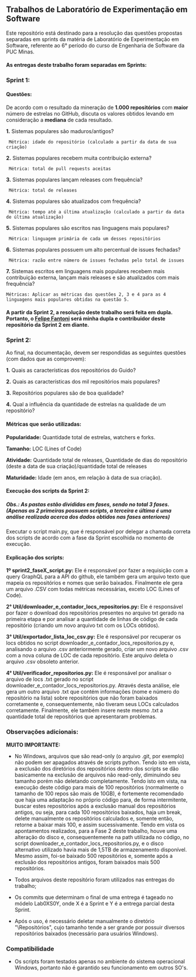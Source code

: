 ## Trabalhos de Laboratório de Experimentação em Software

Este repositório está destinado para a resolução das questões propostas separadas em sprints da matéria de Laboratório de Experimentação em Software, referente ao 6° período do curso de Engenharia de Software da PUC Minas.


#### As entregas deste trabalho foram separadas em Sprints:

### Sprint 1:

#### Questões:

De acordo com o resultado da mineração de **1.000 repositórios** com **maior** número de estrelas no GitHub, discuta os valores obtidos levando em consideração a **mediana** de cada resultado.

**1.** Sistemas populares são maduros/antigos?

     Métrica: idade do repositório (calculado a partir da data de sua criação)

**2.** Sistemas populares recebem muita contribuição externa?

     Métrica: total de pull requests aceitas

**3.** Sistemas populares lançam releases com frequência?

     Métrica: total de releases

**4.** Sistemas populares são atualizados com frequência?

     Métrica: tempo até a última atualização (calculado a partir da data de última atualização)

**5.** Sistemas populares são escritos nas linguagens mais populares?

     Métrica: linguagem primária de cada um desses repositórios

**6.** Sistemas populares possuem um alto percentual de issues fechadas?

     Métrica: razão entre número de issues fechadas pelo total de issues

**7.** Sistemas escritos em linguagens mais populares recebem mais contribuição externa, lançam mais releases e são atualizados com mais frequência?

    Métricas: Aplicar as métricas das questões 2, 3 e 4 para as 4 linguagens mais populares obtidas na questão 5. 

#### A partir da Sprint 2, a resolução deste trabalho será feita em dupla. Portanto, o [Felipe Fantoni](https://github.com/felipefantoni) será minha dupla e contribuidor deste repositório da Sprint 2 em diante.

### Sprint 2:

Ao final, na documentação, devem ser respondidas as seguintes questões (com dados que as comprovem):

**1.** Quais as características dos repositórios do Guido?
    
**2.** Quais as características dos mil repositórios mais populares?

**3.** Repositórios populares são de boa qualidade? 

**4.** Qual a influência da quantidade de estrelas na qualidade de um repositório?

#### Métricas que serão utilizadas:

**Popularidade:** Quantidade total de estrelas, watchers e forks.

**Tamanho:** LOC (Lines of Code)

**Atividade:** Quantidade total de releases, Quantidade de dias do repositório (deste a data de sua criação)/quantidade total de releases

**Maturidade:** Idade (em anos, em relação à data de sua criação).


#### Execução dos scripts da Sprint 2:

##### Obs.: As pastas estão divididas em fases, sendo no total 3 fases. (Apenas as 2 primeiras possuem scripts, a terceira e última é uma análise realizada acerca dos dados obtidos nas fases anteriores)

Executar o script main.py, que é responsável por delegar a chamada correta dos scripts de acordo com a fase da Sprint escolhida no momento de execução.

#### Explicação dos scripts:

**1º sprint2_faseX_script.py:** Ele é responsável por fazer a requisição com a query GraphQL para a API do github, ele também gera um arquivo texto que mapeia os repositórios e nomes que serão baixados. Finalmente ele gera um arquivo .CSV com todas métricas necessárias, exceto LOC (Lines of Code).

**2° Util/downloader_e_contador_locs_repositorios.py:** Ele é responsável por fazer o download dos repositórios presentes no arquivo txt gerado na primeira etapa e por analisar a quantidade de linhas de código de cada repositório (criando um novo arquivo txt com os LOCs obtidos).

**3° Util/exportador_lista_loc_csv.py:** Ele é responsável por recuperar os locs obtidos no script downloader_e_contador_locs_repositorios.py e, analisando o arquivo .csv anteriormente gerado, criar um novo arquivo .csv com a nova coluna de LOC de cada repositório. Este arquivo deleta o arquivo .csv obsoleto anterior.

**4° Util/verificador_repositorios.py:** Ele é responsável por analisar o arquivo de locs .txt gerado no script downloader_e_contador_locs_repositorios.py. Através desta análise, ele gera um outro arquivo .txt que contém informações (nome e número do repositório na lista) sobre repositórios que não foram baixados corretamente e, consequentemente, não tiveram seus LOCs calculados corretamente. Finalmente, ele também insere neste mesmo .txt a quantidade total de repositórios que apresentaram problemas.

### Observações adicionais:

**MUITO IMPORTANTE:**

- No Windows, arquivos que são read-only (o arquivo .git, por exemplo) não podem ser apagados através de scripts python. Tendo isto em vista, a exclusão dos diretórios dos repositórios dentro dos scripts se dão basicamente na exclusão de arquivos não read-only, diminuindo seu tamanho porém não deletando completamente. Tendo isto em vista, na execução deste código para mais de 100 repositórios (normalmente o tamanho de 100 repos são mais de 10GB), é fortemente recomendado que haja uma adaptação no próprio código para, de forma intermitente, buscar estes repositórios após a exclusão manual dos repositórios antigos, ou seja, para cada 100 repositórios baixados, haja um break, delete manualmente os repositórios calculados e, somente então, retorne a baixar mais 100, e assim sucessivamente. Tendo em vista os apontamentos realizados, para a Fase 2 deste trabalho, houve uma alteração do disco e, consequentemente na path utilizada no código, no script downloader_e_contador_locs_repositorios.py, e o disco alternativo utilizado havia mais de 1,5TB de armazenamento disponível. Mesmo assim, foi-se baixado 500 repositórios e, somente após a exclusão dos repositórios antigos, foram baixados mais 500 repositórios.
 
- Todos arquivos deste repositório foram utilizados nas entregas do trabalho;

- Os commits que determinam o final de uma entrega é tageado no módelo Lab0XS0Y, onde X é a Sprint e Y é a entrega parcial desta Sprint.

- Após o uso, é necessário deletar manualmente o diretório "\Repositórios", cujo tamanho tende a ser grande por possuir diversos repositórios baixados (necessário para usuários Windows).

### Compatibilidade

- Os scripts foram testados apenas no ambiente do sistema operacional Windows, portanto não é garantido seu funcionamento em outros SO's.
